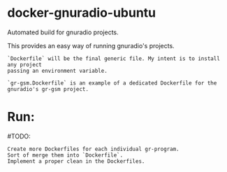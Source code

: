 # docker-gnuradio-ubuntu
Automated build for gnuradio projects.

This provides an easy way of running gnuradio's projects.
	
	`Dockerfile` will be the final generic file. My intent is to install any project
	passing an environment variable.

	`gr-gsm.Dockerfile` is an example of a dedicated Dockerfile for the gnuradio's gr-gsm project.
	

# Run:


#TODO:

	Create more Dockerfiles for each individual gr-program.
	Sort of merge them into `Dockerfile`.
	Implement a proper clean in the Dockerfiles. 
